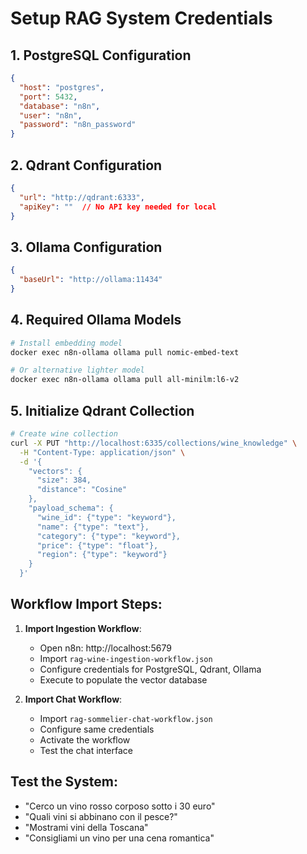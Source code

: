 # Setup RAG System Credentials

## 1. PostgreSQL Configuration
```json
{
  "host": "postgres",
  "port": 5432,
  "database": "n8n",
  "user": "n8n",
  "password": "n8n_password"
}
```

## 2. Qdrant Configuration
```json
{
  "url": "http://qdrant:6333",
  "apiKey": ""  // No API key needed for local
}
```

## 3. Ollama Configuration
```json
{
  "baseUrl": "http://ollama:11434"
}
```

## 4. Required Ollama Models
```bash
# Install embedding model
docker exec n8n-ollama ollama pull nomic-embed-text

# Or alternative lighter model
docker exec n8n-ollama ollama pull all-minilm:l6-v2
```

## 5. Initialize Qdrant Collection
```bash
# Create wine collection
curl -X PUT "http://localhost:6335/collections/wine_knowledge" \
  -H "Content-Type: application/json" \
  -d '{
    "vectors": {
      "size": 384,
      "distance": "Cosine"
    },
    "payload_schema": {
      "wine_id": {"type": "keyword"},
      "name": {"type": "text"},
      "category": {"type": "keyword"},
      "price": {"type": "float"},
      "region": {"type": "keyword"}
    }
  }'
```

## Workflow Import Steps:

1. **Import Ingestion Workflow**:
   - Open n8n: http://localhost:5679
   - Import `rag-wine-ingestion-workflow.json`
   - Configure credentials for PostgreSQL, Qdrant, Ollama
   - Execute to populate the vector database

2. **Import Chat Workflow**:
   - Import `rag-sommelier-chat-workflow.json`
   - Configure same credentials
   - Activate the workflow
   - Test the chat interface

## Test the System:
- "Cerco un vino rosso corposo sotto i 30 euro"
- "Quali vini si abbinano con il pesce?"
- "Mostrami vini della Toscana"
- "Consigliami un vino per una cena romantica"